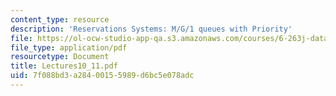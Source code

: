 ```yaml
---
content_type: resource
description: 'Reservations Systems: M/G/1 queues with Priority'
file: https://ol-ocw-studio-app-qa.s3.amazonaws.com/courses/6-263j-data-communication-networks-fall-2002/7f088bd3a28400155989d6bc5e078adc_Lectures10_11.pdf
file_type: application/pdf
resourcetype: Document
title: Lectures10_11.pdf
uid: 7f088bd3-a284-0015-5989-d6bc5e078adc
---
```

